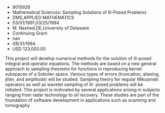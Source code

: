 
* 9015926
* Mathematical Sciences: Sampling Solutions of Ill-Posed Problems
* DMS,APPLIED MATHEMATICS
* 03/01/1991,03/25/1994
* M. Nashed,DE,University of Delaware
* Continuing Grant
* nan
* 08/31/1994
* USD 123,000.00

This project will develop numerical methods for the solution of ill-posed
integral and operator equations. The methods are based on a new general approach
to sampling theorems for functions in reproducing kernel subspaces of a Sobolev
space. Various types of errors (truncation, aliasing, jitter, and amplitude)
will be studied. Sampling theory for regular Mikusinski operators as well as
wavelet sampling of ill- posed problems will be initiated. This project is
motivated by several applications arising in subjects ranging from radar
technology to oil recovery. These studies are part of the foundation of software
development in applications such as scanning and tomography
